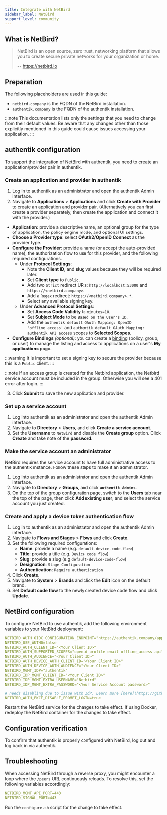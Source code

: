 ```yaml
---
title: Integrate with NetBird
sidebar_label: NetBird
support_level: community
---
```


## What is NetBird?

> NetBird is an open source, zero trust, networking platform that allows you to create secure private networks for your organization or home.
>
> -- https://netbird.io

## Preparation

The following placeholders are used in this guide:

- `netbird.company` is the FQDN of the NetBird installation.
- `authentik.company` is the FQDN of the authentik installation.

:::note
This documentation lists only the settings that you need to change from their default values. Be aware that any changes other than those explicitly mentioned in this guide could cause issues accessing your application.
:::

## authentik configuration

To support the integration of NetBird with authentik, you need to create an application/provider pair in authentik.

### Create an application and provider in authentik

1. Log in to authentik as an administrator and open the authentik Admin interface.
2. Navigate to **Applications** > **Applications** and click **Create with Provider** to create an application and provider pair. (Alternatively you can first create a provider separately, then create the application and connect it with the provider.)

- **Application**: provide a descriptive name, an optional group for the type of application, the policy engine mode, and optional UI settings.
- **Choose a Provider type**: select **OAuth2/OpenID Connect** as the provider type.
- **Configure the Provider**: provide a name (or accept the auto-provided name), the authorization flow to use for this provider, and the following required configurations.
    - Under **Protocol Settings**:
        - Note the **Client ID**, and **slug** values because they will be required later.
        - Set **Client type** to `Public`.
        - Add two `Strict` redirect URIs: `http://localhost:53000` and `https://<netbird.company>`.
        - Add a `Regex` redirect: `https://<netbird.company>.*`.
        - Select any available signing key.
    - Under **Advanced Protocol Settings**:
        - Set **Access Code Validity** to `minutes=10`.
        - Set **Subject Mode** to be `Based on the User's ID`.
        - Add the `authentik default OAuth Mapping: OpenID 'offline_access'` and `authentik default OAuth Mapping: authentik API access` scopes to **Selected Scopes**.
- **Configure Bindings** _(optional)_: you can create a [binding](/docs/add-secure-apps/flows-stages/bindings/) (policy, group, or user) to manage the listing and access to applications on a user's **My applications** page.

:::warning
It is important to set a signing key to secure the provider because this is a `Public` client.
:::

:::note
If an access group is created for the Netbird application, the Netbird service account must be included in the group. Otherwise you will see a 401 error after login.
:::

3. Click **Submit** to save the new application and provider.

### Set up a service account

1. Log into authentik as an administrator and open the authentik Admin interface.
2. Navigate to **Directory** > **Users**, and click **Create a service account**.
3. Set the **Username** to `NetBird` and disable the **Create group** option. Click **Create** and take note of the **password**.

### Make the service account an administrator

NetBird requires the service account to have full administrative access to the authentik instance. Follow these steps to make it an administrator.

1. Log into authentik as an administrator and open the authentik Admin interface.
2. Navigate to **Directory** > **Groups**, and click **`authentik Admins`**.
3. On the top of the group configuration page, switch to the **Users** tab near the top of the page, then click **Add existing user**, and select the service account you just created.

### Create and apply a device token authentication flow

1. Log in to authentik as an administrator and open the authentik Admin interface.
2. Navigate to **Flows and Stages** > **Flows** and click **Create**.
3. Set the following required configurations:
    - **Name**: provide a name (e.g. `default-device-code-flow`)
    - **Title**: provide a title (e.g. `Device code flow`)
    - **Slug**: provide a slug (e.g `default-device-code-flow`)
    - **Designation**: `Stage Configuration`
    - **Authentication**: `Require authentication`
4. Click **Create**.
5. Navigate to **System** > **Brands** and click the **Edit** icon on the default brand.
6. Set **Default code flow** to the newly created device code flow and click **Update**.

## NetBird configuration

To configure NetBird to use authentik, add the following environment variables to your NetBird deployment:

```yaml showLineNumbers title="setup.env"
NETBIRD_AUTH_OIDC_CONFIGURATION_ENDPOINT="https://authentik.company/application/o/<application_slug>/.well-known/openid-configuration"
NETBIRD_USE_AUTH0=false
NETBIRD_AUTH_CLIENT_ID="<Your Client ID>"
NETBIRD_AUTH_SUPPORTED_SCOPES="openid profile email offline_access api"
NETBIRD_AUTH_AUDIENCE="<Your Client ID>"
NETBIRD_AUTH_DEVICE_AUTH_CLIENT_ID="<Your Client ID>"
NETBIRD_AUTH_DEVICE_AUTH_AUDIENCE="<Your Client ID>"
NETBIRD_MGMT_IDP="authentik"
NETBIRD_IDP_MGMT_CLIENT_ID="<Your Client ID>"
NETBIRD_IDP_MGMT_EXTRA_USERNAME="Netbird"
NETBIRD_IDP_MGMT_EXTRA_PASSWORD="<Your Service Account password>"

# needs disabling due to issue with IdP. Learn more [here](https://github.com/netbirdio/netbird/issues/3654)
NETBIRD_AUTH_PKCE_DISABLE_PROMPT_LOGIN=true
```

Restart the NetBird service for the changes to take effect. If using Docker, redeploy the NetBird container for the changes to take effect.

## Configuration verification

To confirm that authentik is properly configured with NetBird, log out and log back in via authentik.

## Troubleshooting

When accessing NetBird through a reverse proxy, you might encounter a loop where the `/peers` URL continuously reloads. To resolve this, set the following variables accordingly:

```yaml title="setup.env"
NETBIRD_MGMT_API_PORT=443
NETBIRD_SIGNAL_PORT=443
```

Run the `configure.sh` script for the change to take effect.
